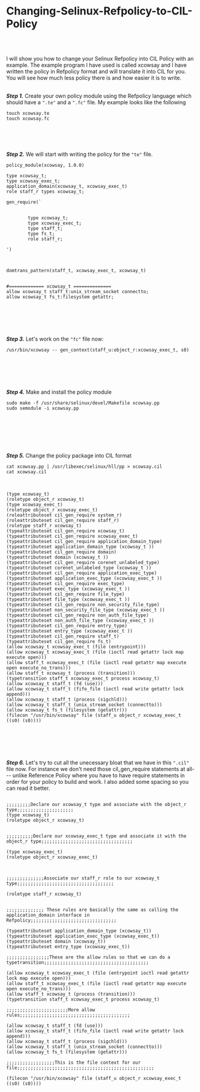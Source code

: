 # **Changing-Selinux-Refpolicy-to-CIL-Policy**
<br><br>

I will show you how to change your Selinux Refpolicy into CIL Policy with an example. The example program I have used is called xcowsay and I have written the policy in Refpolicy format and will translate it into CIL for you. You will see how much less policy there is and how easier it is to write.
<br><br>



***Step 1.*** Create your own policy module using the Refpolicy language which should have a ```".te"``` and a ```".fc"``` file. My example looks like the following

```
touch xcowsay.te
touch xcowsay.fc
```
<br><br><br>


***Step 2.*** We will start with writing the policy for the ```"te"``` file.

```
policy_module(xcowsay, 1.0.0)

type xcowsay_t;
type xcowsay_exec_t;
application_domain(xcowsay_t, xcowsay_exec_t)
role staff_r types xcowsay_t;

gen_require(`


        type xcowsay_t;
        type xcowsay_exec_t;
        type staff_t;
        type fs_t;
        role staff_r;

')



domtrans_pattern(staff_t, xcowsay_exec_t, xcowsay_t)


#============= xcowsay_t ==============
allow xcowsay_t staff_t:unix_stream_socket connectto;
allow xcowsay_t fs_t:filesystem getattr;

```
<br><br><br><br>


***Step 3.*** Let's work on the ```"fc"``` file now:

```
/usr/bin/xcowsay -- gen_context(staff_u:object_r:xcowsay_exec_t, s0)

```
<br><br><br><br>


***Step 4.*** Make and install the policy module

``` 
sudo make -f /usr/share/selinux/devel/Makefile xcowsay.pp
sudo semodule -i xcowsay.pp
    
```
<br><br><br><br>


***Step 5.*** Change the policy package into CIL format

```
cat xcowsay.pp | /usr/libexec/selinux/hll/pp > xcowsay.cil
cat xcowsay.cil
```
<br>

```
(type xcowsay_t)
(roletype object_r xcowsay_t)
(type xcowsay_exec_t)
(roletype object_r xcowsay_exec_t)
(roleattributeset cil_gen_require system_r)
(roleattributeset cil_gen_require staff_r)
(roletype staff_r xcowsay_t)
(typeattributeset cil_gen_require xcowsay_t)
(typeattributeset cil_gen_require xcowsay_exec_t)
(typeattributeset cil_gen_require application_domain_type)
(typeattributeset application_domain_type (xcowsay_t ))
(typeattributeset cil_gen_require domain)
(typeattributeset domain (xcowsay_t ))
(typeattributeset cil_gen_require corenet_unlabeled_type)
(typeattributeset corenet_unlabeled_type (xcowsay_t ))
(typeattributeset cil_gen_require application_exec_type)
(typeattributeset application_exec_type (xcowsay_exec_t ))
(typeattributeset cil_gen_require exec_type)
(typeattributeset exec_type (xcowsay_exec_t ))
(typeattributeset cil_gen_require file_type)
(typeattributeset file_type (xcowsay_exec_t ))
(typeattributeset cil_gen_require non_security_file_type)
(typeattributeset non_security_file_type (xcowsay_exec_t ))
(typeattributeset cil_gen_require non_auth_file_type)
(typeattributeset non_auth_file_type (xcowsay_exec_t ))
(typeattributeset cil_gen_require entry_type)
(typeattributeset entry_type (xcowsay_exec_t ))
(typeattributeset cil_gen_require staff_t)
(typeattributeset cil_gen_require fs_t)
(allow xcowsay_t xcowsay_exec_t (file (entrypoint)))
(allow xcowsay_t xcowsay_exec_t (file (ioctl read getattr lock map execute open)))
(allow staff_t xcowsay_exec_t (file (ioctl read getattr map execute open execute_no_trans)))
(allow staff_t xcowsay_t (process (transition)))
(typetransition staff_t xcowsay_exec_t process xcowsay_t)
(allow xcowsay_t staff_t (fd (use)))
(allow xcowsay_t staff_t (fifo_file (ioctl read write getattr lock append)))
(allow xcowsay_t staff_t (process (sigchld)))
(allow xcowsay_t staff_t (unix_stream_socket (connectto)))
(allow xcowsay_t fs_t (filesystem (getattr)))
(filecon "/usr/bin/xcowsay" file (staff_u object_r xcowsay_exec_t ((s0) (s0))))

```

<br><br><br><br>


***Step 6.*** Let's try to cut all the unecessary bloat that we have in this ```".cil"``` file now. For instance we don't need those cil_gen_require statements at all--- unlike Reference Policy where you have to have require statements in order for your policy to build and work. I also added some spacing so you can read it better.

```

;;;;;;;;;Declare our xcowsay_t type and associate with the object_r type;;;;;;;;;;;;;;;;;;;;;
(type xcowsay_t)
(roletype object_r xcowsay_t)


;;;;;;;;;;Declare our xcowsay_exec_t type and associate it with the object_r type;;;;;;;;;;;;;;;;;;;;;;;;;;;;;;;;;;

(type xcowsay_exec_t)
(roletype object_r xcowsay_exec_t)



;;;;;;;;;;;;;;Associate our staff_r role to our xcowsay_t type;;;;;;;;;;;;;;;;;;;;;;;;;;;;;;;;;;;;

(roletype staff_r xcowsay_t)


;;;;;;;;;;;;;; These rules are basically the same as calling the application_domain interface in Refpolicy;;;;;;;;;;;;;;;;;;;;;;;;;;;;;;;;

(typeattributeset application_domain_type (xcowsay_t))
(typeattributeset application_exec_type (xcowsay_exec_t))
(typeattributeset domain (xcowsay_t))
(typeattributeset entry_type (xcowsay_exec_t))

;;;;;;;;;;;;;;;;These are the allow rules so that we can do a typetransition;;;;;;;;;;;;;;;;;;;;;;;;;;;;;;;;;;;;;;;

(allow xcowsay_t xcowsay_exec_t (file (entrypoint ioctl read getattr lock map execute open)))
(allow staff_t xcowsay_exec_t (file (ioctl read getattr map execute open execute_no_trans)))
(allow staff_t xcowsay_t (process (transition)))
(typetransition staff_t xcowsay_exec_t process xcowsay_t)

;;;;;;;;;;;;;;;;;;;;;;;More allow rules;;;;;;;;;;;;;;;;;;;;;;;;;;;;;;;;;;;;;;;;;

(allow xcowsay_t staff_t (fd (use)))
(allow xcowsay_t staff_t (fifo_file (ioctl read write getattr lock append)))
(allow xcowsay_t staff_t (process (sigchld)))
(allow xcowsay_t staff_t (unix_stream_socket (connectto)))
(allow xcowsay_t fs_t (filesystem (getattr)))

;;;;;;;;;;;;;;;;;;This is the file context for our file;;;;;;;;;;;;;;;;;;;;;;;;;;;;;;;;;;;;;;;;;;;;;;;;;;;

(filecon "/usr/bin/xcowsay" file (staff_u object_r xcowsay_exec_t ((s0) (s0))))

```



